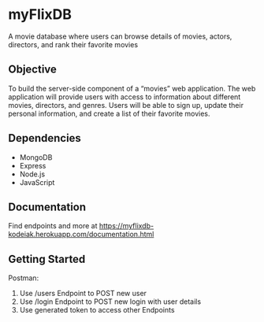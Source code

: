 # myFlixDB
A movie database where users can browse details of movies, actors, directors, and rank their favorite movies

## Objective
To build the server-side component of a “movies” web application. The web
  application will provide users with access to information about different
  movies, directors, and genres. Users will be able to sign up, update their
  personal information, and create a list of their favorite movies.

## Dependencies
  - MongoDB
  - Express
  - Node.js
  - JavaScript

## Documentation
Find endpoints and more at https://myflixdb-kodeiak.herokuapp.com/documentation.html

## Getting Started
Postman:
  1. Use /users Endpoint to POST new user
  2. Use /login Endpoint to POST new login with user details
  3. Use generated token to access other Endpoints